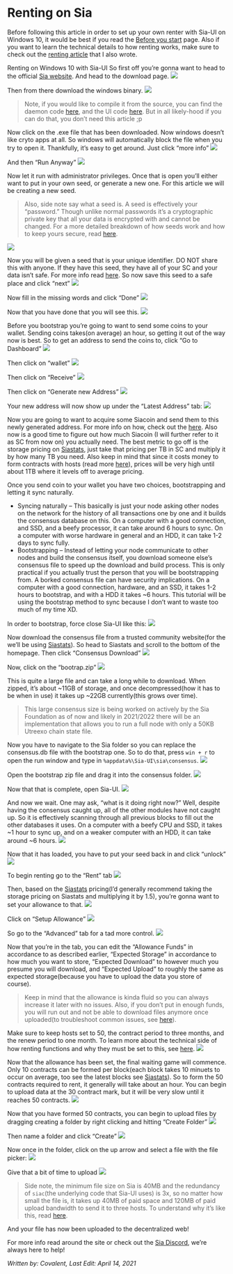 # Renting on Sia
Before following this article in order to set up your own renter with Sia-UI on Windows 10, it would be best if you read the [Before you start](/rent/before-you-start/index.html) page. Also if you want to learn the technical details to how renting works, make sure to check out the [renting article](/sia/renting/index.html) that I also wrote.

Renting on Windows 10 with Sia-UI
So first off you’re gonna want to head to the official [Sia website](https://sia.tech/). And head to the download page.
![](/static/assets/renting-on-sia/image-4.png)

Then from there download the windows binary.
![](/static/assets/renting-on-sia/image-5.png)

>Note, if you would like to compile it from the source, you can find the daemon code [here](https://gitlab.com/NebulousLabs/Sia), and the UI code [here](https://gitlab.com/NebulousLabs/Sia-UI). But in all likely-hood if you can do that, you don’t need this article ;p

Now click on the .exe file that has been downloaded. Now windows doesn’t like cryto apps at all. So windows will automatically block the file when you try to open it. Thankfully, it’s easy to get around. Just click “more info”
![](/static/assets/renting-on-sia/image-6.png)

And then “Run Anyway”
![](/static/assets/renting-on-sia/image-7.png)

Now let it run with administrator privileges. Once that is open you’ll either want to put in your own seed, or generate a new one. For this article we will be creating a new seed.

> Also, side note say what a seed is. A seed is effectively your “password.” Though unlike normal passwords it’s a cryptographic private key that all your data is encrypted with and cannot be changed. For a more detailed breakdown of how seeds work and how to keep yours secure, read [here](/sia/seed-management/index.html).

![](/static/assets/renting-on-sia/image-8.png)

Now you will be given a seed that is your unique identifier. DO NOT share this with anyone. If they have this seed, they have all of your SC and your data isn’t safe. For more info read [here](/sia/seed-management/index.html). So now save this seed to a safe place and click “next”
![](/static/assets/renting-on-sia/image-9.png)

Now fill in the missing words and click “Done”
![](/static/assets/renting-on-sia/image-10.png)

Now that you have done that you will see this.
![](/static/assets/renting-on-sia/image-11.png)

Before you bootstrap you’re going to want to send some coins to your wallet. Sending coins takes(on average) an hour, so getting it out of the way now is best. So to get an address to send the coins to, click “Go to Dashboard”
![](/static/assets/renting-on-sia/image-11.5.png)

Then click on “wallet”
![](/static/assets/renting-on-sia/image-12.png)

Then click on “Receive”
![](/static/assets/renting-on-sia/image-14.png)

Then click on “Generate new Address”
![](/static/assets/renting-on-sia/image-15.png)


Your new address will now show up under the “Latest Address” tab:
![](/static/assets/renting-on-sia/image-16.png)


Now you are going to want to acquire some Siacoin and send them to this newly generated address. For more info on how, check out the [here](/sia/trading/index.html). Also now is a good time to figure out how much Siacoin (I will further refer to it as SC from now on) you actually need. The best metric to go off is the storage pricing on [Siastats](https://siastats.info/storage_pricing), just take that pricing per TB in SC and multiply it by how many TB you need. Also keep in mind that since it costs money to form contracts with hosts (read more [here](/sia/renting/index.html)), prices will be very high until about 1TB where it levels off to average pricing.

Once you send coin to your wallet you have two choices, bootstrapping and letting it sync naturally.

* Syncing naturally – This basically is just your node asking other nodes on the network for the history of all transactions one by one and it builds the consensus database on this. On a computer with a good connection, and SSD, and a beefy processor, it can take around 6 hours to sync. On a computer with worse hardware in general and an HDD, it can take 1-2 days to sync fully.
* Bootstrapping – Instead of letting your node communicate to other nodes and build the consensus itself, you download someone else’s consensus file to speed up the download and build process. This is only practical if you actually trust the person that you will be bootstrapping from. A borked consensus file can have security implications. On a computer with a good connection, hardware, and an SSD, it takes 1-2 hours to bootstrap, and with a HDD it takes ~6 hours.
This tutorial will be using the bootstrap method to sync because I don’t want to waste too much of my time XD.

In order to bootstrap, force close Sia-UI like this:
![](/static/assets/renting-on-sia/image-17.png)

Now download the consensus file from a trusted community website(for the we’ll be using [Siastats](https://siastats.info)). So head to Siastats and scroll to the bottom of the homepage. Then click “Consensus Download”
![](/static/assets/renting-on-sia/image-18.png)

Now, click on the “bootrap.zip”
![](/static/assets/renting-on-sia/image-19.png)

This is quite a large file and can take a long while to download. When zipped, it’s about ~11GB of storage, and once decompressed(how it has to be when in use) it takes up ~22GB currently(this grows over time).

> This large consensus size is being worked on actively by the Sia Foundation as of now and likely in 2021/2022 there will be an implementation that allows you to run a full node with only a 50KB Utreexo chain state file.

Now you have to navigate to the Sia folder so you can replace the consensus.db file with the bootstrap one. So to do that, press `win + r` to open the run window and type in `%appdata%\Sia-UI\sia\consensus`.
![](/static/assets/renting-on-sia/image-20.png)

Open the bootstrap zip file and drag it into the consensus folder.
![](/static/assets/renting-on-sia/image-21.png)

Now that that is complete, open Sia-UI.
![](/static/assets/renting-on-sia/image-22.png)

And now we wait. One may ask, “what is it doing right now?” Well, despite having the consensus caught up, all of the other modules have not caught up. So it is effectively scanning through all previous blocks to fill out the other databases it uses. On a computer with a beefy CPU and SSD, it takes ~1 hour to sync up, and on a weaker computer with an HDD, it can take around ~6 hours.
![](/static/assets/renting-on-sia/image-23.png)

Now that it has loaded, you have to put your seed back in and click “unlock”
![](/static/assets/renting-on-sia/image-24.png)

To begin renting go to the “Rent” tab
![](/static/assets/renting-on-sia/image-25.png)

Then, based on the [Siastats](https://siastats.info/storage_pricing) pricing(I’d generally recommend taking the storage pricing on Siastats and multiplying it by 1.5), you’re gonna want to set your allowance to that.
![](/static/assets/renting-on-sia/image-26.png)

Click on “Setup Allowance”
![](/static/assets/renting-on-sia/image-27.png)

So go to the “Advanced” tab for a tad more control.
![](/static/assets/renting-on-sia/image-28.png)

Now that you’re in the tab, you can edit the “Allowance Funds” in accordance to as described earlier, “Expected Storage” in accordance to how much you want to store, “Expected Download” to however much you presume you will download, and “Expected Upload” to roughly the same as expected storage(because you have to upload the data you store of course).

> Keep in mind that the allowance is kinda fluid so you can always increase it later with no issues. Also, if you don’t put in enough funds, you will run out and not be able to download files anymore once uploaded(to troubleshoot common issues, see [here](/help/faq/index.html#troubleshooting)).

Make sure to keep hosts set to 50, the contract period to three months, and the renew period to one month. To learn more about the technical side of how renting functions and why they must be set to this, see [here](/sia/renting/index.html).
![](/static/assets/renting-on-sia/image-29.png)

Now that the allowance has been set, the final waiting game will commence. Only 10 contracts can be formed per block(each block takes 10 minuets to occur on average, too see the latest blocks see [Siastats](https://siastats.info/)). So to form the 50 contracts required to rent, it generally will take about an hour. You can begin to upload data at the 30 contract mark, but it will be very slow until it reaches 50 contracts.
![](/static/assets/renting-on-sia/image-30.png)

Now that you have formed 50 contracts, you can begin to upload files by dragging creating a folder by right clicking and hitting “Create Folder”
![](/static/assets/renting-on-sia/image-31.png)

Then name a folder and click “Create”
![](/static/assets/renting-on-sia/image-32.png)

Now once in the folder, click on the up arrow and select a file with the file picker:
![](/static/assets/renting-on-sia/image-33.png)

Give that a bit of time to upload
![](/static/assets/renting-on-sia/image-37.png)
> Side note, the minimum file size on Sia is 40MB and the redundancy of `siac`(the underlying code that Sia-UI uses) is 3x, so no matter how small the file is, it takes up 40MB of paid space and 120MB of paid upload bandwidth to send it to three hosts. To understand why it’s like this, read [here](/sia/renting/index.html).


And your file has now been uploaded to the decentralized web!

For more info read around the site or check out the [Sia Discord](https://discord.com/invite/sia), we’re always here to help!

*Written by: Covalent, Last Edit: April 14, 2021*
